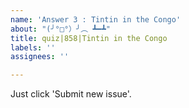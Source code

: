 ```yaml
---
name: 'Answer 3 : Tintin in the Congo'
about: "(╯°□°）╯︵ ┻━┻"
title: quiz|858|Tintin in the Congo
labels: ''
assignees: ''

---
```


Just click 'Submit new issue'.
